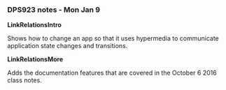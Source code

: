 ### DPS923 notes - Mon Jan 9

**LinkRelationsIntro**

Shows how to change an app so that it uses hypermedia to communicate application state changes and transitions.  

**LinkRelationsMore**

Adds the documentation features that are covered in the October 6 2016 class notes.  

